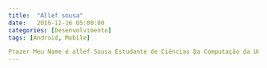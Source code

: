 ```yaml
---
title:  "Allef sousa"
date:   2016-12-16 05:00:00
categories: [Desenvolvimento]
tags: [Android, Mobile]

Prazer Meu Nome é allef Sousa Estudante de Ciências Da Computação da Universidade de Franca, onde tenho meu foco em Desenvolvimento Mobile Utilizando a tecnologia Java.
---
```



[jekyll]:      http://jekyllrb.com
[jekyll-gh]:   https://github.com/jekyll/jekyll
[jekyll-help]: https://github.com/jekyll/jekyll-help
